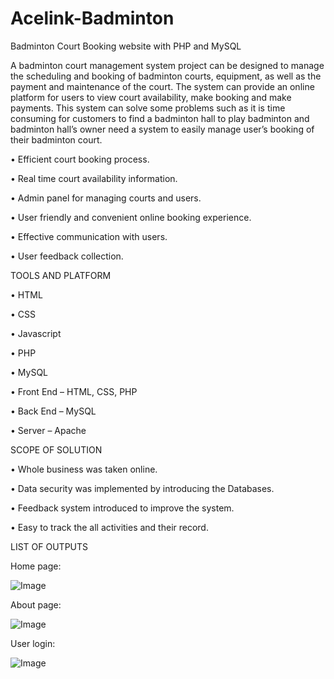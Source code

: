 # Acelink-Badminton
Badminton Court Booking website with PHP and MySQL


A badminton court management system project can be designed to manage the scheduling and booking of badminton courts, equipment, as well as the payment and maintenance of the court. The system can provide an online platform for users to view court availability, make booking and make payments. This system can solve some problems such as it is time consuming for customers to find a badminton hall to play badminton and badminton hall’s owner need a system to easily manage user’s booking of their badminton court. 


•	Efficient court booking process.

•	Real time court availability information.

•	Admin panel for managing courts and users.

•	User friendly and convenient online booking experience. 

•	Effective communication with users.

•	User feedback collection.


TOOLS AND PLATFORM

• HTML

• CSS

• Javascript

• PHP

• MySQL

•	Front End – HTML, CSS, PHP  

•	Back End – MySQL 

•	Server – Apache 



SCOPE OF SOLUTION

•	Whole business was taken online.

•	Data security was implemented by introducing the Databases.

•	Feedback system introduced to improve the system.

•	Easy to track the all activities and their record.




LIST OF OUTPUTS

Home page:

![Image](https://github.com/user-attachments/assets/655704d3-c899-4def-8af5-8533db5c6f59)

About page:

![Image](https://github.com/user-attachments/assets/ee3de5f3-eb3e-4fdd-a03c-c52627255cf3)

User login:

![Image](https://github.com/user-attachments/assets/ba539802-897c-4cd9-9d5c-5debd9ff51f1)
